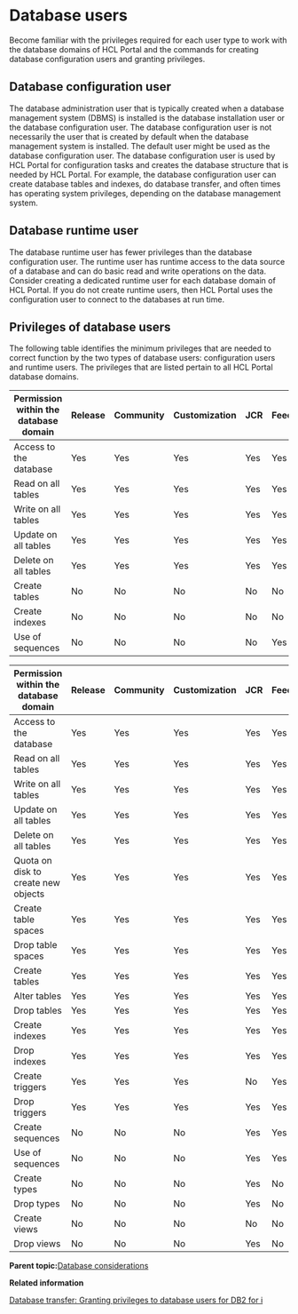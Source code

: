# Database users 

Become familiar with the privileges required for each user type to work with the database domains of HCL Portal and the commands for creating database configuration users and granting privileges.

## Database configuration user

The database administration user that is typically created when a database management system \(DBMS\) is installed is the database installation user or the database configuration user. The database configuration user is not necessarily the user that is created by default when the database management system is installed. The default user might be used as the database configuration user. The database configuration user is used by HCL Portal for configuration tasks and creates the database structure that is needed by HCL Portal. For example, the database configuration user can create database tables and indexes, do database transfer, and often times has operating system privileges, depending on the database management system.

## Database runtime user

The database runtime user has fewer privileges than the database configuration user. The runtime user has runtime access to the data source of a database and can do basic read and write operations on the data. Consider creating a dedicated runtime user for each database domain of HCL Portal. If you do not create runtime users, then HCL Portal uses the configuration user to connect to the databases at run time.

## Privileges of database users

The following table identifies the minimum privileges that are needed to correct function by the two types of database users: configuration users and runtime users. The privileges that are listed pertain to all HCL Portal database domains.

|Permission within the database domain|Release|Community|Customization|JCR|Feedback|Likeminds|
|-------------------------------------|-------|---------|-------------|---|--------|---------|
|Access to the database|Yes|Yes|Yes|Yes|Yes|Yes|
|Read on all tables|Yes|Yes|Yes|Yes|Yes|Yes|
|Write on all tables|Yes|Yes|Yes|Yes|Yes|Yes|
|Update on all tables|Yes|Yes|Yes|Yes|Yes|Yes|
|Delete on all tables|Yes|Yes|Yes|Yes|Yes|Yes|
|Create tables|No|No|No|No|No|No|
|Create indexes|No|No|No|No|No|No|
|Use of sequences|No|No|No|No|Yes|No|

|Permission within the database domain|Release|Community|Customization|JCR|Feedback|Likeminds|
|-------------------------------------|-------|---------|-------------|---|--------|---------|
|Access to the database|Yes|Yes|Yes|Yes|Yes|Yes|
|Read on all tables|Yes|Yes|Yes|Yes|Yes|Yes|
|Write on all tables|Yes|Yes|Yes|Yes|Yes|Yes|
|Update on all tables|Yes|Yes|Yes|Yes|Yes|Yes|
|Delete on all tables|Yes|Yes|Yes|Yes|Yes|Yes|
|Quota on disk to create new objects|Yes|Yes|Yes|Yes|Yes|Yes|
|Create table spaces|Yes|Yes|Yes|Yes|Yes|Yes|
|Drop table spaces|Yes|Yes|Yes|Yes|Yes|Yes|
|Create tables|Yes|Yes|Yes|Yes|Yes|Yes|
|Alter tables|Yes|Yes|Yes|Yes|Yes|Yes|
|Drop tables|Yes|Yes|Yes|Yes|Yes|Yes|
|Create indexes|Yes|Yes|Yes|Yes|Yes|Yes|
|Drop indexes|Yes|Yes|Yes|Yes|Yes|Yes|
|Create triggers|Yes|Yes|Yes|No|Yes|Yes|
|Drop triggers|Yes|Yes|Yes|Yes|Yes|Yes|
|Create sequences|No|No|No|Yes|Yes|No|
|Use of sequences|No|No|No|Yes|Yes|No|
|Create types|No|No|No|Yes|No|No|
|Drop types|No|No|No|Yes|No|No|
|Create views|No|No|No|No|No|No|
|Drop views|No|No|No|Yes|No|No|

**Parent topic:**[Database considerations ](../plan/db_considerations.md)

**Related information**  


[Database transfer: Granting privileges to database users for DB2 for i ](../config/unix_db2i_priv_dbusers_common.md)

